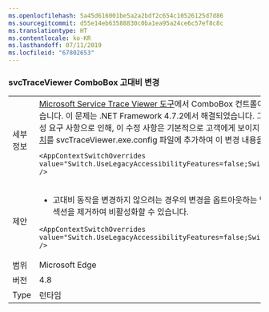 ```yaml
---
ms.openlocfilehash: 5a45d616001be5a2a2bdf2c654c10526125d7d86
ms.sourcegitcommit: d55e14eb63588830c0ba1ea95a24ce6c57ef8c8c
ms.translationtype: HT
ms.contentlocale: ko-KR
ms.lasthandoff: 07/11/2019
ms.locfileid: "67802653"
---
```

### <a name="svctraceviewer-combobox-high-contrast-change"></a>svcTraceViewer ComboBox 고대비 변경

|   |   |
|---|---|
|세부 정보|[Microsoft Service Trace Viewer 도구](~/docs/framework/wcf/service-trace-viewer-tool-svctraceviewer-exe.md)에서 ComboBox 컨트롤이 특정 고대비 테마에서 올바른 색으로 표시되지 않았습니다. 이 문제는 .NET Framework 4.7.2에서 해결되었습니다. 그러나 .NET Framework SDK의 이전 버전과의 호환성 요구 사항으로 인해, 이 수정 사항은 기본적으로 고객에게 보이지 않습니다. .NET 4.8은 다음 [AppContext 구성 스위치](~/docs/framework/configure-apps/file-schema/runtime/appcontextswitchoverrides-element.md)를 svcTraceViewer.exe.config 파일에 추가하여 이 변경 내용을 표시합니다.<pre><code class="lang-xml">&lt;AppContextSwitchOverrides value=&quot;Switch.UseLegacyAccessibilityFeatures=false;Switch.UseLegacyAccessibilityFeatures.2=false&quot; /&gt;&#13;&#10;</code></pre>|
|제안|<ul><li>고대비 동작을 변경하지 않으려는 경우의 변경을 옵트아웃하는 방법은 svcTraceViewer.exe.config 파일에서 다음 섹션을 제거하여 비활성화할 수 있습니다.</li></ul><pre><code class="lang-xml">&lt;AppContextSwitchOverrides value=&quot;Switch.UseLegacyAccessibilityFeatures=false;Switch.UseLegacyAccessibilityFeatures.2=false&quot; /&gt;&#13;&#10;</code></pre>|
|범위|Microsoft Edge|
|버전|4.8|
|Type|런타임|

